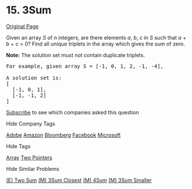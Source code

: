 # 15. 3Sum

[Original Page](https://leetcode.com/problems/3sum/)

Given an array _S_ of _n_ integers, are there elements _a_, _b_, _c_ in _S_ such that _a_ + _b_ + _c_ = 0? Find all unique triplets in the array which gives the sum of zero.

**Note:** The solution set must not contain duplicate triplets.

<pre>For example, given array S = [-1, 0, 1, 2, -1, -4],

A solution set is:
[
  [-1, 0, 1],
  [-1, -1, 2]
]
</pre>

<div>

[Subscribe](/subscribe/) to see which companies asked this question

</div>

<div>

<div id="company_tags" class="btn btn-xs btn-warning">Hide Company Tags</div>

<span class="hidebutton" style="display: inline;">[Adobe](/company/adobe/) [Amazon](/company/amazon/) [Bloomberg](/company/bloomberg/) [Facebook](/company/facebook/) [Microsoft](/company/microsoft/)</span></div>

<div>

<div id="tags" class="btn btn-xs btn-warning">Hide Tags</div>

<span class="hidebutton" style="display: inline;">[Array](/tag/array/) [Two Pointers](/tag/two-pointers/)</span></div>

<div>

<div id="similar" class="btn btn-xs btn-warning">Hide Similar Problems</div>

<span class="hidebutton" style="display: inline;">[(E) Two Sum](/problems/two-sum/) [(M) 3Sum Closest](/problems/3sum-closest/) [(M) 4Sum](/problems/4sum/) [(M) 3Sum Smaller](/problems/3sum-smaller/)</span></div>